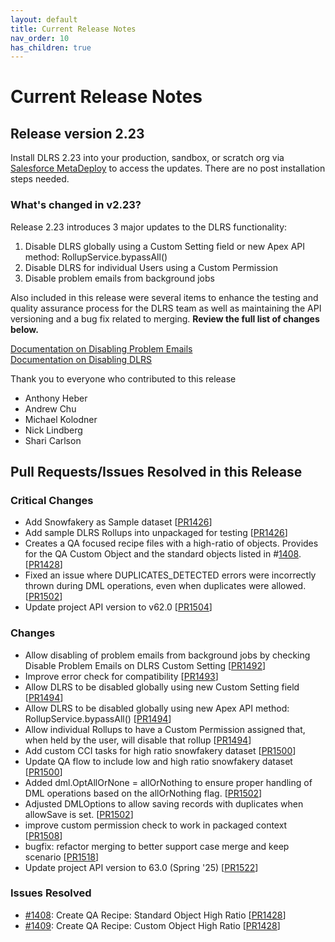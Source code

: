 ```yaml
---
layout: default
title: Current Release Notes
nav_order: 10
has_children: true
---
```


# Current Release Notes

## Release version 2.23

Install DLRS 2.23 into your production, sandbox, or scratch org via [Salesforce MetaDeploy](https://install.salesforce.org/products/dlrs/latest) to access the updates. There are no post installation steps needed. 

### What's changed in v2.23?
Release 2.23 introduces 3 major updates to the DLRS functionality: 
1. Disable DLRS globally using a Custom Setting field or new Apex API method: RollupService.bypassAll()
2. Disable DLRS for individual Users using a Custom Permission
3. Disable problem emails from background jobs

Also included in this release were several items to enhance the testing and quality assurance process for the DLRS team as well as maintaining the API versioning and a bug fix related to merging. **Review the full list of changes below.**

[Documentation on Disabling Problem Emails](https://sfdo-community-sprints.github.io/DLRS-Documentation/User%20Guide/Disable%20Problem%20Emails.html) <br>
[Documentation on Disabling DLRS](https://sfdo-community-sprints.github.io/DLRS-Documentation/User%20Guide/Disable%20DLRS.html) 


Thank you to everyone who contributed to this release
* Anthony Heber
* Andrew Chu
* Michael Kolodner
* Nick Lindberg 
* Shari Carlson


## Pull Requests/Issues Resolved in this Release

### Critical Changes
* Add Snowfakery as Sample dataset [[PR1426](https://github.com/SFDO-Community/declarative-lookup-rollup-summaries/pull/1426)]
* Add sample DLRS Rollups into unpackaged for testing [[PR1426](https://github.com/SFDO-Community/declarative-lookup-rollup-summaries/pull/1426)]
* Creates a QA focused recipe files with a high-ratio of objects. Provides for the QA Custom Object and the standard objects listed in #[1408](https://github.com/SFDO-Community/declarative-lookup-rollup-summaries/issues/1408). [[PR1428](https://github.com/SFDO-Community/declarative-lookup-rollup-summaries/pull/1428)]
* Fixed an issue where DUPLICATES_DETECTED errors were incorrectly thrown during DML operations, even when duplicates were allowed. [[PR1502](https://github.com/SFDO-Community/declarative-lookup-rollup-summaries/pull/1502)]
* Update project API version to v62.0 [[PR1504](https://github.com/SFDO-Community/declarative-lookup-rollup-summaries/pull/1504)]


### Changes
* Allow disabling of problem emails from background jobs by checking Disable Problem Emails on DLRS Custom Setting [[PR1492](https://github.com/SFDO-Community/declarative-lookup-rollup-summaries/pull/1492)]
* Improve error check for compatibility [[PR1493](https://github.com/SFDO-Community/declarative-lookup-rollup-summaries/pull/1493)]
* Allow DLRS to be disabled globally using new Custom Setting field [[PR1494](https://github.com/SFDO-Community/declarative-lookup-rollup-summaries/pull/1494)]
* Allow DLRS to be disabled globally using new Apex API method: RollupService.bypassAll() [[PR1494](https://github.com/SFDO-Community/declarative-lookup-rollup-summaries/pull/1494)]
* Allow individual Rollups to have a Custom Permission assigned that, when held by the user, will disable that rollup [[PR1494](https://github.com/SFDO-Community/declarative-lookup-rollup-summaries/pull/1494)]
* Add custom CCI tasks for high ratio snowfakery dataset [[PR1500](https://github.com/SFDO-Community/declarative-lookup-rollup-summaries/pull/1500)]
* Update QA flow to include low and high ratio snowfakery dataset [[PR1500](https://github.com/SFDO-Community/declarative-lookup-rollup-summaries/pull/1500)]
* Added dml.OptAllOrNone = allOrNothing to ensure proper handling of DML operations based on the allOrNothing flag. [[PR1502](https://github.com/SFDO-Community/declarative-lookup-rollup-summaries/pull/1502)]
* Adjusted DMLOptions to allow saving records with duplicates when allowSave is set. [[PR1502](https://github.com/SFDO-Community/declarative-lookup-rollup-summaries/pull/1502)]
* improve custom permission check to work in packaged context [[PR1508](https://github.com/SFDO-Community/declarative-lookup-rollup-summaries/pull/1508)]
* bugfix: refactor merging to better support case merge and keep scenario [[PR1518](https://github.com/SFDO-Community/declarative-lookup-rollup-summaries/pull/1518)]
* Update project API version to 63.0 (Spring '25) [[PR1522](https://github.com/SFDO-Community/declarative-lookup-rollup-summaries/pull/1522)]


### Issues Resolved
* [#1408](https://github.com/SFDO-Community/declarative-lookup-rollup-summaries/issues/1408): Create QA Recipe: Standard Object High Ratio [[PR1428](https://github.com/SFDO-Community/declarative-lookup-rollup-summaries/pull/1428)]
* [#1409](https://github.com/SFDO-Community/declarative-lookup-rollup-summaries/issues/1409): Create QA Recipe: Custom Object High Ratio [[PR1428](https://github.com/SFDO-Community/declarative-lookup-rollup-summaries/pull/1428)]
